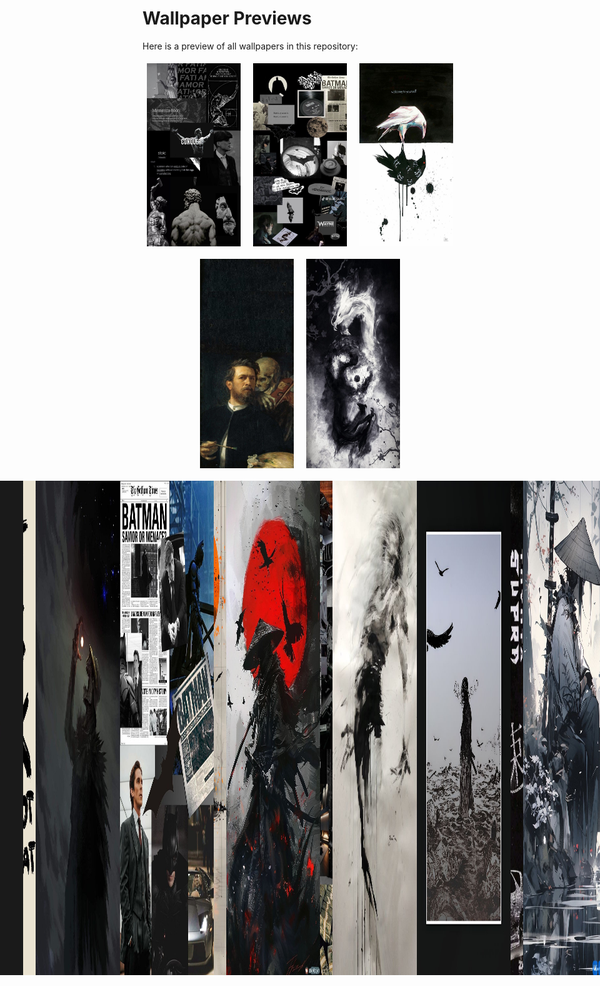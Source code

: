 # Wallpaper Previews

Here is a preview of all wallpapers in this repository:

<div style='display: flex; flex-wrap: wrap; gap: 10px; justify-content: center;'>
<img src='0036d13f6d7c8a1be39fad6a98faad17.jpg' alt='img' width='150px' style='margin: 5px;'><img src='02e3a7786da518df81e63ecc3c0b35a1.jpg' alt='img' width='150px' style='margin: 5px;'><img src='035f1cc7589ba553deaa8646bd92dedf.jpg' alt='img' width='150px' style='margin: 5px;'><img src='0553aa0185b5faf2b7a6134eb9b3ac89.jpg' alt='img' width='150px' style='margin: 5px;'><img src='0696bc71f853a48671e5c02a844475b9.jpg' alt='img' width='150px' style='margin: 5px;'>
<div style='display: flex; gap: 10px; justify-content: center;'>
<img src='09695cfd5334f31a961b638696a6e210.jpg' alt='img' width='150px' style='margin: 5px;'><img src='0aa0b51e47727913e3493bf3ca171a7b.jpg' alt='img' width='150px' style='margin: 5px;'><img src='0aeb841055df25bb06ccfb889bcf6b47.jpg' alt='img' width='150px' style='margin: 5px;'><img src='0b456294ed7d443c0316dd5e6a96b250.jpg' alt='img' width='150px' style='margin: 5px;'><img src='0b7dc55846971b26384de652f168055a.jpg' alt='img' width='150px' style='margin: 5px;'>
<div style='display: flex; gap: 10px; justify-content: center;'>
<img src='1365571.jpg' alt='img' width='150px' style='margin: 5px;'><img src='1409f4030430f775bf17f531e22cdccb.jpg' alt='img' width='150px' style='margin: 5px;'><img src='14b079c7543448140c43971783b27972.jpg' alt='img' width='150px' style='margin: 5px;'><img src='1621656136143.jpg' alt='img' width='150px' style='margin: 5px;'><img src='1699940734152.jpg' alt='img' width='150px' style='margin: 5px;'>
<div style='display: flex; gap: 10px; justify-content: center;'>
<img src='194b1078389ddc132cf8d1901ed00b4e.jpg' alt='img' width='150px' style='margin: 5px;'><img src='19602.jpg' alt='img' width='150px' style='margin: 5px;'><img src='1a8420455af60e0bbf8a711599e74cc2.jpg' alt='img' width='150px' style='margin: 5px;'><img src='1b8a1f2d057f142df897bd80857d1707.jpg' alt='img' width='150px' style='margin: 5px;'><img src='1e60836e854261ebdcfcfed9a0c89817.jpg' alt='img' width='150px' style='margin: 5px;'>
<div style='display: flex; gap: 10px; justify-content: center;'>
<img src='1e886da9d3c1eca8fc2a54ef7c6f425c.jpg' alt='img' width='150px' style='margin: 5px;'><img src='1f617afa20a8f361ae6d7636c41ccd13.jpg' alt='img' width='150px' style='margin: 5px;'><img src='20241029_110256.jpg' alt='img' width='150px' style='margin: 5px;'><img src='2041bf4023d76020270d8ab91e0c3919.jpg' alt='img' width='150px' style='margin: 5px;'><img src='20530085.jpg' alt='img' width='150px' style='margin: 5px;'>
<div style='display: flex; gap: 10px; justify-content: center;'>
<img src='20e0c8c50ba79a6e6f075fc5f189a0011b47385e335909b11c3a13db6929c7f70.0.jpg' alt='img' width='150px' style='margin: 5px;'><img src='2117c4c32d774fc6176c5f876ed17436.jpg' alt='img' width='150px' style='margin: 5px;'><img src='2197ae45cf7c380c7d2d8bfead87008e.jpg' alt='img' width='150px' style='margin: 5px;'><img src='236e5af3426b5e01ac1e6948712721a7.jpg' alt='img' width='150px' style='margin: 5px;'><img src='2595b230af36c17099add6163238c053.jpg' alt='img' width='150px' style='margin: 5px;'>
<div style='display: flex; gap: 10px; justify-content: center;'>
<img src='262a75c916e2515aaef259a13037684e.jpg' alt='img' width='150px' style='margin: 5px;'><img src='29a5f854a3def26a75c8b3fa42f908f6.jpg' alt='img' width='150px' style='margin: 5px;'><img src='2b7807c0bca1a191f695c8c117c28d26.jpg' alt='img' width='150px' style='margin: 5px;'><img src='2eaf30ba1c026360e47d1c9443f01313.jpg' alt='img' width='150px' style='margin: 5px;'><img src='2oxn2mjk4i9d1.jpeg' alt='img' width='150px' style='margin: 5px;'>
<div style='display: flex; gap: 10px; justify-content: center;'>
<img src='311ef31377cc5c77b1c5d7f039306f8f.jpg' alt='img' width='150px' style='margin: 5px;'><img src='3151b98716640fd76fff75295df5a38c.jpg' alt='img' width='150px' style='margin: 5px;'><img src='319289d81202eebb8c27b027ad33e64c.jpg' alt='img' width='150px' style='margin: 5px;'><img src='320d1ab84b28262989cd28bded1c894d.jpg' alt='img' width='150px' style='margin: 5px;'><img src='32347bc026f798bf3c8dbfdbbed7c40c.jpg' alt='img' width='150px' style='margin: 5px;'>
<div style='display: flex; gap: 10px; justify-content: center;'>
<img src='32352de40dd5e00aa19cace823ed6058.jpg' alt='img' width='150px' style='margin: 5px;'><img src='3440d6269ee37964189cab4390203991.jpg' alt='img' width='150px' style='margin: 5px;'><img src='361f0d561997b2608a81d6a0e95ff1ba.jpg' alt='img' width='150px' style='margin: 5px;'><img src='367cdf12ff2fa044e907aef2ffcd336a.jpg' alt='img' width='150px' style='margin: 5px;'><img src='36a9b7e853e6b44a9aa91d0c107cfea6.jpg' alt='img' width='150px' style='margin: 5px;'>
<div style='display: flex; gap: 10px; justify-content: center;'>
<img src='37f521521ef6fedb879eaa6e15f46b74.jpg' alt='img' width='150px' style='margin: 5px;'><img src='3a7523454bdc4e716c2c9a3c9df72a7f.jpg' alt='img' width='150px' style='margin: 5px;'><img src='3c587b09ff80082dcb9091c45963c487.jpg' alt='img' width='150px' style='margin: 5px;'><img src='3d1444242d94e899495ab53e2646f9a3.jpg' alt='img' width='150px' style='margin: 5px;'><img src='3e4d092f71623e1f5d97a9fe6d125375.jpg' alt='img' width='150px' style='margin: 5px;'>
<div style='display: flex; gap: 10px; justify-content: center;'>
<img src='4143be7f9c09089a950efd3396fe7856.jpg' alt='img' width='150px' style='margin: 5px;'><img src='417e6733413573eae219202577d531fb.jpg' alt='img' width='150px' style='margin: 5px;'><img src='438a56ee3f6ccaaf5fd435fad4ce4dc2.jpg' alt='img' width='150px' style='margin: 5px;'><img src='43c5d9d16bad5eb0e1a44bbb0ec49189.jpg' alt='img' width='150px' style='margin: 5px;'><img src='43e995a3ebaf6b036e71d857461c7df5.jpg' alt='img' width='150px' style='margin: 5px;'>
<div style='display: flex; gap: 10px; justify-content: center;'>
<img src='45550b8b84aaad5af676225fce7518c2.jpg' alt='img' width='150px' style='margin: 5px;'><img src='48b32523d9db57d00eabdd2eb378bcb5.jpg' alt='img' width='150px' style='margin: 5px;'><img src='4ae2855bae4d0a27a6b50124527e4361.jpg' alt='img' width='150px' style='margin: 5px;'><img src='4c41b188d10e55d2ffc651f6c7cfc31f.jpg' alt='img' width='150px' style='margin: 5px;'><img src='4e0a42d464191bf1aea3f58bfa7c71c0.jpg' alt='img' width='150px' style='margin: 5px;'>
<div style='display: flex; gap: 10px; justify-content: center;'>
<img src='512ae729defa120e06e74322aacd5972.jpg' alt='img' width='150px' style='margin: 5px;'><img src='537077c86c99c266bc5e5ed77ac032b3.jpg' alt='img' width='150px' style='margin: 5px;'><img src='54e48b1950d8c72393661feda2049351.jpg' alt='img' width='150px' style='margin: 5px;'><img src='552150e54631896110bfa7fbc13d3f9a.jpg' alt='img' width='150px' style='margin: 5px;'><img src='55912cf03c647b99b1dd1cd3252fc8e1.jpg' alt='img' width='150px' style='margin: 5px;'>
<div style='display: flex; gap: 10px; justify-content: center;'>
<img src='55ca4f7cb65d05e41ffaf6bb7f4d2541.jpg' alt='img' width='150px' style='margin: 5px;'><img src='560e6e53621d201f69b8ba0554e085a5.jpg' alt='img' width='150px' style='margin: 5px;'><img src='56da8280e88230579be4297e8605ebd0.jpg' alt='img' width='150px' style='margin: 5px;'><img src='58a367791a1ecf76058aec4f7613ef9b.jpg' alt='img' width='150px' style='margin: 5px;'><img src='5902c8bbef59c6b9c6f6556a30aa84a8.jpg' alt='img' width='150px' style='margin: 5px;'>
<div style='display: flex; gap: 10px; justify-content: center;'>
<img src='595623542e90905c6a78fddf2452ce61.jpg' alt='img' width='150px' style='margin: 5px;'><img src='5c033a0e2ca7d30d933056283509b9f2.jpg' alt='img' width='150px' style='margin: 5px;'><img src='5ca747ca4b8b6be2eeb0012cdfa02f74.jpg' alt='img' width='150px' style='margin: 5px;'><img src='5d062fbf17d5740b5579a65f969e0bd2.jpg' alt='img' width='150px' style='margin: 5px;'><img src='62f9874c2f824ab10e688e95e22f7532.jpg' alt='img' width='150px' style='margin: 5px;'>
<div style='display: flex; gap: 10px; justify-content: center;'>
<img src='6365c84a1708c2f84888da90c2359c48.jpg' alt='img' width='150px' style='margin: 5px;'><img src='664628cf50e1590e91765586e6a1dc40.jpg' alt='img' width='150px' style='margin: 5px;'><img src='66491ba6df4de1500413089e0212a8ee.jpg' alt='img' width='150px' style='margin: 5px;'><img src='674249235af8c9dd8701970fbffeccb0.jpg' alt='img' width='150px' style='margin: 5px;'><img src='675af5d804b5631a368a4d857fa57276.jpg' alt='img' width='150px' style='margin: 5px;'>
<div style='display: flex; gap: 10px; justify-content: center;'>
<img src='693ad54fa5a67f2eba0e15ca58da0af2.jpg' alt='img' width='150px' style='margin: 5px;'><img src='6984b33e06d6b2505eee335054a3c7c0.jpg' alt='img' width='150px' style='margin: 5px;'><img src='6e19a13d1558a3d29cf53ab29b7da83f.jpg' alt='img' width='150px' style='margin: 5px;'><img src='6e84367060d1fb9065eb4d6f30dd8ea9.jpg' alt='img' width='150px' style='margin: 5px;'><img src='72144ea0bceb31dc89ad956d2d735ead.jpg' alt='img' width='150px' style='margin: 5px;'>
<div style='display: flex; gap: 10px; justify-content: center;'>
<img src='729c27c888ca6246c2dc844f9d9ae8b7.jpg' alt='img' width='150px' style='margin: 5px;'><img src='73efd9c6e5deb7e4dc394f334a280484.jpg' alt='img' width='150px' style='margin: 5px;'><img src='74e2e638e0a2e0da4c90cd6355dfd418.jpg' alt='img' width='150px' style='margin: 5px;'><img src='75e9284b0b84d13de73f746f3236b91a.jpg' alt='img' width='150px' style='margin: 5px;'><img src='764757b4f0e7673ea18a41d1b3a267aa.jpg' alt='img' width='150px' style='margin: 5px;'>
<div style='display: flex; gap: 10px; justify-content: center;'>
<img src='764f921c54910bbf5535faad06dccbb5.jpg' alt='img' width='150px' style='margin: 5px;'><img src='77ec615e10abd570e06836ff3582c07a.jpg' alt='img' width='150px' style='margin: 5px;'><img src='7c8c0e97a3633ee1f8a49b40a4336b07.jpg' alt='img' width='150px' style='margin: 5px;'><img src='80069a1b361ec8e78d8d14b086b428a3.jpg' alt='img' width='150px' style='margin: 5px;'><img src='80b15276026c00e399ab4a7ef57ec394.jpg' alt='img' width='150px' style='margin: 5px;'>
<div style='display: flex; gap: 10px; justify-content: center;'>
<img src='8196f467dec71f36d4488b8a671b3289.jpg' alt='img' width='150px' style='margin: 5px;'><img src='854f727d8c725d7ff31ebd167a1c5417.jpg' alt='img' width='150px' style='margin: 5px;'><img src='857f04de8a00659501196efe747f3c7d.jpg' alt='img' width='150px' style='margin: 5px;'><img src='877bea8d8910934e9044628f90d16181.jpg' alt='img' width='150px' style='margin: 5px;'><img src='87898bfa813ac57cd983948c6dd25549.jpg' alt='img' width='150px' style='margin: 5px;'>
<div style='display: flex; gap: 10px; justify-content: center;'>
<img src='8bc8caaac970dd3536e0c8d8aab486d2.jpg' alt='img' width='150px' style='margin: 5px;'><img src='8c16bde8097d675297e0cc5d8e715c51.jpg' alt='img' width='150px' style='margin: 5px;'><img src='8c637dbc7af1566cda3bbf119d3d27d9.jpg' alt='img' width='150px' style='margin: 5px;'><img src='8d737874182c40aee270e77032a6f02a.jpg' alt='img' width='150px' style='margin: 5px;'><img src='8f0430959b210e295bae1857cd6d4a67.jpg' alt='img' width='150px' style='margin: 5px;'>
<div style='display: flex; gap: 10px; justify-content: center;'>
<img src='92d189aa0002422becbc57e6ed2fa64a.jpg' alt='img' width='150px' style='margin: 5px;'><img src='948ec9d81b409d945b9e7bf79830febd.jpg' alt='img' width='150px' style='margin: 5px;'><img src='960fbd2545d833ec59b6654d69a9be4b.jpg' alt='img' width='150px' style='margin: 5px;'><img src='98d2648cbf8c830e4310a2fcbd45d3b9.jpg' alt='img' width='150px' style='margin: 5px;'><img src='995fc95d92e5ba2eea743bdef15854cc.jpg' alt='img' width='150px' style='margin: 5px;'>
<div style='display: flex; gap: 10px; justify-content: center;'>
<img src='9a5706592edcacaa459f3ced732353ae.jpg' alt='img' width='150px' style='margin: 5px;'><img src='9bb10a8c4ba0f4c9cff40ac7a8b8bf4f.jpg' alt='img' width='150px' style='margin: 5px;'><img src='9dd60219c591fc35d0b8b178a32457fd.jpg' alt='img' width='150px' style='margin: 5px;'><img src='9fe55f515cc77081e0559d15dac100a1.jpg' alt='img' width='150px' style='margin: 5px;'><img src='IMG_20230213_142420_284.jpg' alt='img' width='150px' style='margin: 5px;'>
<div style='display: flex; gap: 10px; justify-content: center;'>
<img src='IMG_20240118_092435_843.png' alt='img' width='150px' style='margin: 5px;'><img src='IMG_20240204_140706_067.png' alt='img' width='150px' style='margin: 5px;'><img src='IMG_20240225_124514_255.PNG' alt='img' width='150px' style='margin: 5px;'><img src='IMG_20240606_134418_631.jpg' alt='img' width='150px' style='margin: 5px;'><img src='IMG_20240606_134423_431.jpg' alt='img' width='150px' style='margin: 5px;'>
<div style='display: flex; gap: 10px; justify-content: center;'>
<img src='IMG_20240606_134428_783.jpg' alt='img' width='150px' style='margin: 5px;'><img src='IMG_20240606_134432_281.jpg' alt='img' width='150px' style='margin: 5px;'><img src='IMG_20240606_134435_606.jpg' alt='img' width='150px' style='margin: 5px;'><img src='IMG_20240606_134441_748.jpg' alt='img' width='150px' style='margin: 5px;'><img src='IMG_20240606_134444_786.jpg' alt='img' width='150px' style='margin: 5px;'>
<div style='display: flex; gap: 10px; justify-content: center;'>
<img src='IMG_20241208_213944_434.jpg' alt='img' width='150px' style='margin: 5px;'><img src='IMG_20241208_213944_703.jpg' alt='img' width='150px' style='margin: 5px;'><img src='IMG_20241208_214003_259.jpg' alt='img' width='150px' style='margin: 5px;'><img src='IMG_20241210_171701_960.jpg' alt='img' width='150px' style='margin: 5px;'><img src='IMG_20250123_165819.jpg' alt='img' width='150px' style='margin: 5px;'>
<div style='display: flex; gap: 10px; justify-content: center;'>
<img src='NaturalTexture001@XHyperOS.jpg' alt='img' width='150px' style='margin: 5px;'><img src='NaturalTexture002@XHyperOS.jpg' alt='img' width='150px' style='margin: 5px;'><img src='NaturalTexture003@XHyperOS.jpg' alt='img' width='150px' style='margin: 5px;'><img src='NaturalTexture004@XHyperOS.jpg' alt='img' width='150px' style='margin: 5px;'><img src='NaturalTexture005@XHyperOS.jpg' alt='img' width='150px' style='margin: 5px;'>
<div style='display: flex; gap: 10px; justify-content: center;'>
<img src='NaturalTexture006@XHyperOS.jpg' alt='img' width='150px' style='margin: 5px;'><img src='NaturalTexture007@XHyperOS.jpg' alt='img' width='150px' style='margin: 5px;'><img src='RDT_20240805_205800524707339954070253.jpg' alt='img' width='150px' style='margin: 5px;'><img src='RDT_20240824_1259017285528986361777685.jpg' alt='img' width='150px' style='margin: 5px;'><img src='RDT_20240824_1259092460321151770934075.jpg' alt='img' width='150px' style='margin: 5px;'>
<div style='display: flex; gap: 10px; justify-content: center;'>
<img src='RDT_20240824_125913583302989652162814.jpg' alt='img' width='150px' style='margin: 5px;'><img src='RDT_20240824_1259227000173196251048160.jpg' alt='img' width='150px' style='margin: 5px;'><img src='RDT_20240830_0958051590347512308950042.jpg' alt='img' width='150px' style='margin: 5px;'><img src='RDT_20240901_195720483870844058293856.jpg' alt='img' width='150px' style='margin: 5px;'><img src='RDT_20240905_0645261493663039872628541.jpg' alt='img' width='150px' style='margin: 5px;'>
<div style='display: flex; gap: 10px; justify-content: center;'>
<img src='RDT_20240908_1901243308559898925654443.jpg' alt='img' width='150px' style='margin: 5px;'><img src='RDT_20240908_1901351840384505896464658.jpg' alt='img' width='150px' style='margin: 5px;'><img src='RDT_20240908_19014155356461605093726.jpg' alt='img' width='150px' style='margin: 5px;'><img src='RDT_20240908_1901471372139139937307536.jpg' alt='img' width='150px' style='margin: 5px;'><img src='RDT_20240908_1901584866741058010236158.jpg' alt='img' width='150px' style='margin: 5px;'>
<div style='display: flex; gap: 10px; justify-content: center;'>
<img src='RDT_20240908_1902074046038934092219542.jpg' alt='img' width='150px' style='margin: 5px;'><img src='RDT_20240908_1902178813019206804811684.jpg' alt='img' width='150px' style='margin: 5px;'><img src='RDT_20240908_1902284923361393009177690.jpg' alt='img' width='150px' style='margin: 5px;'><img src='RDT_20240908_1902354951153502201834083.jpg' alt='img' width='150px' style='margin: 5px;'><img src='RDT_20240909_1514116977340036135440572.jpg' alt='img' width='150px' style='margin: 5px;'>
<div style='display: flex; gap: 10px; justify-content: center;'>
<img src='RDT_20240909_1514165573012892261479013.jpg' alt='img' width='150px' style='margin: 5px;'><img src='RDT_20240909_1514233799782160025513409.jpg' alt='img' width='150px' style='margin: 5px;'><img src='RDT_20240909_1514303863687931092673470.jpg' alt='img' width='150px' style='margin: 5px;'><img src='RDT_20240909_1514366390272640433389953.jpg' alt='img' width='150px' style='margin: 5px;'><img src='RDT_20240911_113930899696690144608637.jpg' alt='img' width='150px' style='margin: 5px;'>
<div style='display: flex; gap: 10px; justify-content: center;'>
<img src='RDT_20240911_1139468365940822012882092.jpg' alt='img' width='150px' style='margin: 5px;'><img src='RDT_20240911_1139515504668724006624744.jpg' alt='img' width='150px' style='margin: 5px;'><img src='RDT_20240911_1139578452002043401764259.jpg' alt='img' width='150px' style='margin: 5px;'><img src='RDT_20240913_1158501342639998354440608.jpg' alt='img' width='150px' style='margin: 5px;'><img src='RDT_20240917_2017381837924229918552833.jpg' alt='img' width='150px' style='margin: 5px;'>
<div style='display: flex; gap: 10px; justify-content: center;'>
<img src='RDT_20240917_201747951454127951631630.jpg' alt='img' width='150px' style='margin: 5px;'><img src='RDT_20240917_2017526160446192219622299.jpg' alt='img' width='150px' style='margin: 5px;'><img src='RDT_20240917_2017595745544838652210939.jpg' alt='img' width='150px' style='margin: 5px;'><img src='RDT_20240919_1200542506015659964693577.jpg' alt='img' width='150px' style='margin: 5px;'><img src='RDT_20240929_1840154395031620315202306.jpg' alt='img' width='150px' style='margin: 5px;'>
<div style='display: flex; gap: 10px; justify-content: center;'>
<img src='RDT_20240929_1840228547806564134355762.jpg' alt='img' width='150px' style='margin: 5px;'><img src='RDT_20240929_184031673428018350470399.jpg' alt='img' width='150px' style='margin: 5px;'><img src='RDT_20240929_1840361991291305412045944.jpg' alt='img' width='150px' style='margin: 5px;'><img src='RDT_20240929_184044539436460583574562.jpg' alt='img' width='150px' style='margin: 5px;'><img src='RDT_20240929_1840477959642706591525797.jpg' alt='img' width='150px' style='margin: 5px;'>
<div style='display: flex; gap: 10px; justify-content: center;'>
<img src='RDT_20240929_1840542364572518917403047.jpg' alt='img' width='150px' style='margin: 5px;'><img src='RDT_20240929_1840588204179911739833005.jpg' alt='img' width='150px' style='margin: 5px;'><img src='RDT_20240929_1841092399318623302276227.jpg' alt='img' width='150px' style='margin: 5px;'><img src='RDT_20240929_1841241640218062181238045.jpg' alt='img' width='150px' style='margin: 5px;'><img src='RDT_20240929_1841281413602457099524411.jpg' alt='img' width='150px' style='margin: 5px;'>
<div style='display: flex; gap: 10px; justify-content: center;'>
<img src='RDT_20240930_1050413902477774065463187.jpg' alt='img' width='150px' style='margin: 5px;'><img src='RDT_20240930_1050501427704911885920323.jpg' alt='img' width='150px' style='margin: 5px;'><img src='RDT_20241006_0043361489270700827625020.jpg' alt='img' width='150px' style='margin: 5px;'><img src='RDT_20241006_0043426132851723430175428.jpg' alt='img' width='150px' style='margin: 5px;'><img src='RDT_20241006_0043468244205567433431385.jpg' alt='img' width='150px' style='margin: 5px;'>
<div style='display: flex; gap: 10px; justify-content: center;'>
<img src='RDT_20241006_004351364176526941901454.jpg' alt='img' width='150px' style='margin: 5px;'><img src='RDT_20241011_115834387831893718982349.jpg' alt='img' width='150px' style='margin: 5px;'><img src='RDT_20241011_1158405762061214348088878.jpg' alt='img' width='150px' style='margin: 5px;'><img src='RDT_20241012_1214403969666668893338045.jpg' alt='img' width='150px' style='margin: 5px;'><img src='RDT_20241013_142120121731581228420988.jpg' alt='img' width='150px' style='margin: 5px;'>
<div style='display: flex; gap: 10px; justify-content: center;'>
<img src='RDT_20241013_1421304205010807173067986.jpg' alt='img' width='150px' style='margin: 5px;'><img src='RDT_20241014_0059591444302538228224550.jpg' alt='img' width='150px' style='margin: 5px;'><img src='RDT_20241014_0100136646139470610768485.jpg' alt='img' width='150px' style='margin: 5px;'><img src='RDT_20241014_063026785862195397590088.jpg' alt='img' width='150px' style='margin: 5px;'><img src='RDT_20241023_1039095112060130889461912.jpg' alt='img' width='150px' style='margin: 5px;'>
<div style='display: flex; gap: 10px; justify-content: center;'>
<img src='RDT_20241023_1039171717006795026157385.jpg' alt='img' width='150px' style='margin: 5px;'><img src='RDT_20241023_1039264381779138294708020.jpg' alt='img' width='150px' style='margin: 5px;'><img src='RDT_20241023_1039404932617571097734221.jpg' alt='img' width='150px' style='margin: 5px;'><img src='RDT_20241023_1039504104148421236058020.jpg' alt='img' width='150px' style='margin: 5px;'><img src='RDT_20241023_1040103010944560915889674.jpg' alt='img' width='150px' style='margin: 5px;'>
<div style='display: flex; gap: 10px; justify-content: center;'>
<img src='RDT_20241028_1508225840397477349198677.jpg' alt='img' width='150px' style='margin: 5px;'><img src='RDT_20241028_1508338006518953425068975.jpg' alt='img' width='150px' style='margin: 5px;'><img src='RDT_20241028_1508424909120800103911116.jpg' alt='img' width='150px' style='margin: 5px;'><img src='RDT_20241028_1508497775384627831640930.jpg' alt='img' width='150px' style='margin: 5px;'><img src='RDT_20241028_1509005016742274201266560.jpg' alt='img' width='150px' style='margin: 5px;'>
<div style='display: flex; gap: 10px; justify-content: center;'>
<img src='RDT_20241101_1837145184472687392052850.jpg' alt='img' width='150px' style='margin: 5px;'><img src='RDT_20241101_1837178261489165645941029.jpg' alt='img' width='150px' style='margin: 5px;'><img src='RDT_20241101_1837234650479382682626387.jpg' alt='img' width='150px' style='margin: 5px;'><img src='RDT_20241101_1837292860420607031887712.jpg' alt='img' width='150px' style='margin: 5px;'><img src='RDT_20241121_1708251921395856166538179.jpg' alt='img' width='150px' style='margin: 5px;'>
<div style='display: flex; gap: 10px; justify-content: center;'>
<img src='RDT_20241122_1239395988626302137288576.jpg' alt='img' width='150px' style='margin: 5px;'><img src='RDT_20241122_1239445679639107218819911.jpg' alt='img' width='150px' style='margin: 5px;'><img src='RDT_20241122_1239492766219732005785.jpg' alt='img' width='150px' style='margin: 5px;'><img src='RDT_20241122_1239538885272993829887631.jpg' alt='img' width='150px' style='margin: 5px;'><img src='RDT_20241122_1240072127330838630800648.jpg' alt='img' width='150px' style='margin: 5px;'>
<div style='display: flex; gap: 10px; justify-content: center;'>
<img src='RDT_20241122_1240115309191596312084336.jpg' alt='img' width='150px' style='margin: 5px;'><img src='RDT_20241123_1928452052534642005125054.jpg' alt='img' width='150px' style='margin: 5px;'><img src='RDT_20241127_1923016205756462181161861.jpg' alt='img' width='150px' style='margin: 5px;'><img src='RDT_20241127_1923103630136677509083256.jpg' alt='img' width='150px' style='margin: 5px;'><img src='RDT_20241127_1923177418591489489268684.jpg' alt='img' width='150px' style='margin: 5px;'>
<div style='display: flex; gap: 10px; justify-content: center;'>
<img src='RDT_20241127_1923234274590566937056880.jpg' alt='img' width='150px' style='margin: 5px;'><img src='RDT_20241127_1923281410704886456018721.jpg' alt='img' width='150px' style='margin: 5px;'><img src='RDT_20241127_1923321336595156007011606.jpg' alt='img' width='150px' style='margin: 5px;'><img src='RDT_20241127_1923393340515078067301883.jpg' alt='img' width='150px' style='margin: 5px;'><img src='RDT_20241127_1923475978698354245321994.jpg' alt='img' width='150px' style='margin: 5px;'>
<div style='display: flex; gap: 10px; justify-content: center;'>
<img src='RDT_20241127_1923576892684182547227086.jpg' alt='img' width='150px' style='margin: 5px;'><img src='RDT_20241127_1924036950288336231203335.jpg' alt='img' width='150px' style='margin: 5px;'><img src='RDT_20241127_1924076917072925764803460.jpg' alt='img' width='150px' style='margin: 5px;'><img src='RDT_20241128_141433644537141221740838.jpg' alt='img' width='150px' style='margin: 5px;'><img src='RDT_20241128_1414378827675133104376525.jpg' alt='img' width='150px' style='margin: 5px;'>
<div style='display: flex; gap: 10px; justify-content: center;'>
<img src='RDT_20241128_1414438486642510186544344.jpg' alt='img' width='150px' style='margin: 5px;'><img src='RDT_20241128_1414464800670033950920486.jpg' alt='img' width='150px' style='margin: 5px;'><img src='RDT_20241128_1414507136248273539826639.jpg' alt='img' width='150px' style='margin: 5px;'><img src='RDT_20241128_141454477711874002288061.jpg' alt='img' width='150px' style='margin: 5px;'><img src='RDT_20241128_1415067680584104354275678.jpg' alt='img' width='150px' style='margin: 5px;'>
<div style='display: flex; gap: 10px; justify-content: center;'>
<img src='RDT_20241128_1415099003593181280208574.jpg' alt='img' width='150px' style='margin: 5px;'><img src='RDT_20241128_1415126598987083483575255.jpg' alt='img' width='150px' style='margin: 5px;'><img src='RDT_20241128_1415162560448905216110882.jpg' alt='img' width='150px' style='margin: 5px;'><img src='RDT_20241128_1416435760939395720034575.jpg' alt='img' width='150px' style='margin: 5px;'><img src='RDT_20241128_1417013742856873534379578.jpg' alt='img' width='150px' style='margin: 5px;'>
<div style='display: flex; gap: 10px; justify-content: center;'>
<img src='RDT_20241128_1417088907281596769171482.jpg' alt='img' width='150px' style='margin: 5px;'><img src='RDT_20241128_1417205848891827246232774.jpg' alt='img' width='150px' style='margin: 5px;'><img src='RDT_20241128_1417555216404945981136060.jpg' alt='img' width='150px' style='margin: 5px;'><img src='RDT_20241201_1517518955420876144062495.jpg' alt='img' width='150px' style='margin: 5px;'><img src='RDT_20241201_151804563111810450966498.jpg' alt='img' width='150px' style='margin: 5px;'>
<div style='display: flex; gap: 10px; justify-content: center;'>
<img src='RDT_20241201_1518152957318724935517165.jpg' alt='img' width='150px' style='margin: 5px;'><img src='RDT_20241201_1518275819979357305405233.jpg' alt='img' width='150px' style='margin: 5px;'><img src='RDT_20241201_1518375187928727422570026.jpg' alt='img' width='150px' style='margin: 5px;'><img src='RDT_20241201_1518455774981954977890889.jpg' alt='img' width='150px' style='margin: 5px;'><img src='RDT_20241201_1518567188251939195611099.jpg' alt='img' width='150px' style='margin: 5px;'>
<div style='display: flex; gap: 10px; justify-content: center;'>
<img src='RDT_20241201_1519454913388786805578551.jpg' alt='img' width='150px' style='margin: 5px;'><img src='RDT_20241202_164739919048272750614407.jpg' alt='img' width='150px' style='margin: 5px;'><img src='RDT_20241202_1647484531496911127929019.jpg' alt='img' width='150px' style='margin: 5px;'><img src='RDT_20241202_164755464594620185725941.jpg' alt='img' width='150px' style='margin: 5px;'><img src='RDT_20241202_1648062572524571769227430.jpg' alt='img' width='150px' style='margin: 5px;'>
<div style='display: flex; gap: 10px; justify-content: center;'>
<img src='RDT_20241202_1648104139966816214129582.jpg' alt='img' width='150px' style='margin: 5px;'><img src='RDT_20241202_1648194841628699478396089.jpg' alt='img' width='150px' style='margin: 5px;'><img src='RDT_20241202_1648244146632276580425203.jpg' alt='img' width='150px' style='margin: 5px;'><img src='RDT_20241202_164829947832203930638173.jpg' alt='img' width='150px' style='margin: 5px;'><img src='RDT_20241204_1938214247406878612504767.jpg' alt='img' width='150px' style='margin: 5px;'>
<div style='display: flex; gap: 10px; justify-content: center;'>
<img src='RDT_20241204_1938284501043370879626547.jpg' alt='img' width='150px' style='margin: 5px;'><img src='RDT_20241204_1938343538672837338649446.jpg' alt='img' width='150px' style='margin: 5px;'><img src='RDT_20241204_1938413972549255061185452.jpg' alt='img' width='150px' style='margin: 5px;'><img src='RDT_20241204_1938473542926268505710693.jpg' alt='img' width='150px' style='margin: 5px;'><img src='RDT_20241204_1938567537287038239537297.jpg' alt='img' width='150px' style='margin: 5px;'>
<div style='display: flex; gap: 10px; justify-content: center;'>
<img src='RDT_20241204_1939031668652414012299087.jpg' alt='img' width='150px' style='margin: 5px;'><img src='RDT_20241204_193909763811303202420365.jpg' alt='img' width='150px' style='margin: 5px;'><img src='RDT_20241204_1939163684933423823179983.jpg' alt='img' width='150px' style='margin: 5px;'><img src='RDT_20241204_1939256658821227758179229.jpg' alt='img' width='150px' style='margin: 5px;'><img src='RDT_20241204_1939325059211890691823181.jpg' alt='img' width='150px' style='margin: 5px;'>
<div style='display: flex; gap: 10px; justify-content: center;'>
<img src='RDT_20241204_1940065317594939915807367.jpg' alt='img' width='150px' style='margin: 5px;'><img src='RDT_20241204_1940218405446910690062828.jpg' alt='img' width='150px' style='margin: 5px;'><img src='RDT_20241209_171109430991721580728309.jpg' alt='img' width='150px' style='margin: 5px;'><img src='RDT_20241213_1522333737662973926124202.jpg' alt='img' width='150px' style='margin: 5px;'><img src='RDT_20241213_1522445591350375420506416.jpg' alt='img' width='150px' style='margin: 5px;'>
<div style='display: flex; gap: 10px; justify-content: center;'>
<img src='RDT_20241213_1522491026265126393010313.jpg' alt='img' width='150px' style='margin: 5px;'><img src='RDT_20241213_1523038431354261187770644.jpg' alt='img' width='150px' style='margin: 5px;'><img src='RDT_20241213_1523466683708409665235043.jpg' alt='img' width='150px' style='margin: 5px;'><img src='RDT_20241225_1634445196768270791699496.jpg' alt='img' width='150px' style='margin: 5px;'><img src='RDT_20241225_1635037460822228467338792.jpg' alt='img' width='150px' style='margin: 5px;'>
<div style='display: flex; gap: 10px; justify-content: center;'>
<img src='RDT_20241225_1635574361039842798276746.jpg' alt='img' width='150px' style='margin: 5px;'><img src='RDT_20241225_1636321822467185873635726.jpg' alt='img' width='150px' style='margin: 5px;'><img src='RDT_20241225_1637051451028732927757529.jpg' alt='img' width='150px' style='margin: 5px;'><img src='RDT_20241225_1637185471082761902098373.jpg' alt='img' width='150px' style='margin: 5px;'><img src='RDT_20241225_1638094163921972893966597.jpg' alt='img' width='150px' style='margin: 5px;'>
<div style='display: flex; gap: 10px; justify-content: center;'>
<img src='RDT_20241225_1638455185433344707276215.jpg' alt='img' width='150px' style='margin: 5px;'><img src='RDT_20241225_1638598293571670678211732.jpg' alt='img' width='150px' style='margin: 5px;'><img src='RDT_20241225_1911025314611052196283981.jpg' alt='img' width='150px' style='margin: 5px;'><img src='RDT_20241226_1525048230783193492176295.jpg' alt='img' width='150px' style='margin: 5px;'><img src='RDT_20250101_1610161245643595533007914.jpg' alt='img' width='150px' style='margin: 5px;'>
<div style='display: flex; gap: 10px; justify-content: center;'>
<img src='RDT_20250102_1705234525468870931662556.jpg' alt='img' width='150px' style='margin: 5px;'><img src='RDT_20250103_1719187953840368649735009.jpg' alt='img' width='150px' style='margin: 5px;'><img src='RDT_20250103_1719223015331219727147317.jpg' alt='img' width='150px' style='margin: 5px;'><img src='RDT_20250103_171928561230536695636023.jpg' alt='img' width='150px' style='margin: 5px;'><img src='RDT_20250103_1719341022032756311333395.jpg' alt='img' width='150px' style='margin: 5px;'>
<div style='display: flex; gap: 10px; justify-content: center;'>
<img src='RDT_20250113_2328552015322072547277788.jpg' alt='img' width='150px' style='margin: 5px;'><img src='RDT_20250115_1652083359225011135411031.jpg' alt='img' width='150px' style='margin: 5px;'><img src='RDT_20250119_0951136265285025460584672.jpg' alt='img' width='150px' style='margin: 5px;'><img src='RDT_20250123_0854398369682382092308829.jpg' alt='img' width='150px' style='margin: 5px;'><img src='RDT_20250130_1535233675955611202371933.jpg' alt='img' width='150px' style='margin: 5px;'>
<div style='display: flex; gap: 10px; justify-content: center;'>
<img src='RDT_20250201_0004324839239258655028802.jpg' alt='img' width='150px' style='margin: 5px;'><img src='RDT_20250207_1440284418624847270823779.jpg' alt='img' width='150px' style='margin: 5px;'><img src='Screenshot_2025-02-09-02-20-23-233_lockscreen.jpg' alt='img' width='150px' style='margin: 5px;'><img src='a3d4dc59d7ccf7902e983356852cc74d.jpg' alt='img' width='150px' style='margin: 5px;'><img src='a5bfb6758a895f92b43e21e3c7ff6b2e.jpg' alt='img' width='150px' style='margin: 5px;'>
<div style='display: flex; gap: 10px; justify-content: center;'>
<img src='a6500117eeafc5aa75215e8b7f37c69d.jpg' alt='img' width='150px' style='margin: 5px;'><img src='a9d656b1bad74748dc9d5e579865226a.jpg' alt='img' width='150px' style='margin: 5px;'><img src='ab1aa967149cbe293d15796ed2d0476c.jpg' alt='img' width='150px' style='margin: 5px;'><img src='ab9c67a2640f193eb81bd5718fc0dcf2.jpg' alt='img' width='150px' style='margin: 5px;'><img src='acfb6f9dcad3638fdaf54e9ccc5ac0a5.jpg' alt='img' width='150px' style='margin: 5px;'>
<div style='display: flex; gap: 10px; justify-content: center;'>
<img src='alone-boy-lost-himself-on-dark-wallpaper-2048x1536_26.jpg' alt='img' width='150px' style='margin: 5px;'><img src='b1207db731109c2803f5d2c53043eb88.jpg' alt='img' width='150px' style='margin: 5px;'><img src='b33b65bdc1f164988c672ab51dc7c2bc.jpg' alt='img' width='150px' style='margin: 5px;'><img src='b38002edd8f34a56d94c247a4bb0e13d.jpg' alt='img' width='150px' style='margin: 5px;'><img src='b3ff280940f247c1c98ba5b3a620c0df.jpg' alt='img' width='150px' style='margin: 5px;'>
<div style='display: flex; gap: 10px; justify-content: center;'>
<img src='b49c9de038d21bed343c0d1fc36a7b77.jpg' alt='img' width='150px' style='margin: 5px;'><img src='b5cc494a2492b5cd793a89c5288c9e71.jpg' alt='img' width='150px' style='margin: 5px;'><img src='b8c67e855431cb8a92b2d5c8d8ccb1c0.jpg' alt='img' width='150px' style='margin: 5px;'><img src='b92d7c1b56852cc6a3cd49ce555f82f2.jpg' alt='img' width='150px' style='margin: 5px;'><img src='b9406eae3cbc065bf396d32ae01343fc.jpg' alt='img' width='150px' style='margin: 5px;'>
<div style='display: flex; gap: 10px; justify-content: center;'>
<img src='bb357f72aaae51297c4d704f0c2ed3ae.jpg' alt='img' width='150px' style='margin: 5px;'><img src='bc457f26baf9962ec2d79cd5a6f88be2.jpg' alt='img' width='150px' style='margin: 5px;'><img src='be0c64fa3f2760f33e15ea333f80b288.jpg' alt='img' width='150px' style='margin: 5px;'><img src='bee8fc3a467de25217314b2f98991055.jpg' alt='img' width='150px' style='margin: 5px;'><img src='c039c7868568a64cf81a6b062aaddbf5.jpg' alt='img' width='150px' style='margin: 5px;'>
<div style='display: flex; gap: 10px; justify-content: center;'>
<img src='c055708b33d935f39851072ccb3ef28d.jpg' alt='img' width='150px' style='margin: 5px;'><img src='c1439208634505c45f222badc8ff6300.jpg' alt='img' width='150px' style='margin: 5px;'><img src='c2234f3708dba12926d6513e8598d02b.jpg' alt='img' width='150px' style='margin: 5px;'><img src='c23696a54b13bab361bf3cb54fee62c2.jpg' alt='img' width='150px' style='margin: 5px;'><img src='c4b04d09f40de2622b7552037e06667e.jpg' alt='img' width='150px' style='margin: 5px;'>
<div style='display: flex; gap: 10px; justify-content: center;'>
<img src='c7a28f2ab5b1f877314e76bf764966db.jpg' alt='img' width='150px' style='margin: 5px;'><img src='cd2a82d592eed2bcaf3e62e8a16125f8.jpg' alt='img' width='150px' style='margin: 5px;'><img src='cf338e8cdc6c3ab95443acccfd0c53d6.jpg' alt='img' width='150px' style='margin: 5px;'><img src='cool-wallpaper-phone-nostalgic.jpg' alt='img' width='150px' style='margin: 5px;'><img src='cropped-5120-2880-1327530.jpeg' alt='img' width='150px' style='margin: 5px;'>
<div style='display: flex; gap: 10px; justify-content: center;'>
<img src='cropped-5120-2880-564931.jpg' alt='img' width='150px' style='margin: 5px;'><img src='d2ec57879916da58a2c207f7eb073b51.jpg' alt='img' width='150px' style='margin: 5px;'><img src='d3206c25d1dafb4f3718255cbfecda79.jpg' alt='img' width='150px' style='margin: 5px;'><img src='d56872d56149872b04ab24327ab903be.jpg' alt='img' width='150px' style='margin: 5px;'><img src='da5ac7cbd0033d9099f9b82a64039ebb.jpg' alt='img' width='150px' style='margin: 5px;'>
<div style='display: flex; gap: 10px; justify-content: center;'>
<img src='da63b51aa658315aec7d151e415debe9.jpg' alt='img' width='150px' style='margin: 5px;'><img src='darkvibesaf-22102022-0001.jpeg' alt='img' width='150px' style='margin: 5px;'><img src='e5b8f48b3e2cc26dad9251b6b52b3c8c.jpg' alt='img' width='150px' style='margin: 5px;'><img src='ea1455e0689c2fc8c0a8c3adb67788bd.jpg' alt='img' width='150px' style='margin: 5px;'><img src='eded3092d732db568fa3b24af7569e39.jpg' alt='img' width='150px' style='margin: 5px;'>
<div style='display: flex; gap: 10px; justify-content: center;'>
<img src='explore-with-joshua-ljFOTdPxbW8-unsplash.jpg' alt='img' width='150px' style='margin: 5px;'><img src='f0952469865814f5ac1ebfdc910ce2fa.jpg' alt='img' width='150px' style='margin: 5px;'><img src='f181e4263d83ca4ac895f4bd5178c0b4.jpg' alt='img' width='150px' style='margin: 5px;'><img src='f3b31058de48d6ddc6c08bd84c0290cc.jpg' alt='img' width='150px' style='margin: 5px;'><img src='f4a76a7ebb24e6f7b3806cecbec7c0e2.jpg' alt='img' width='150px' style='margin: 5px;'>
<div style='display: flex; gap: 10px; justify-content: center;'>
<img src='f517aea252cc74125b5a20ca2092a79c.jpg' alt='img' width='150px' style='margin: 5px;'><img src='f59b73cfe7f93223736251e0dc996c6b.jpg' alt='img' width='150px' style='margin: 5px;'><img src='fa033c78cf49f49d5c6d562bc979caaf.jpg' alt='img' width='150px' style='margin: 5px;'><img src='fc22b58b5385394ef3ec9a5e2ef9fd37.jpg' alt='img' width='150px' style='margin: 5px;'><img src='fcafe95e1f924204622037541e992089.jpg' alt='img' width='150px' style='margin: 5px;'>
<div style='display: flex; gap: 10px; justify-content: center;'>
<img src='fcdb62efe486fe0fd82b119012b14b6b.jpg' alt='img' width='150px' style='margin: 5px;'><img src='fd338efa2f266ca3a84cca9300aeecda.jpg' alt='img' width='150px' style='margin: 5px;'><img src='hanuman-7999727.png' alt='img' width='150px' style='margin: 5px;'><img src='iam_blackdaku-18052023-0001.jpg' alt='img' width='150px' style='margin: 5px;'><img src='linus-nylund-JP23z_-dA74-unsplash.jpg' alt='img' width='150px' style='margin: 5px;'>
<div style='display: flex; gap: 10px; justify-content: center;'>
<img src='original (1).jpg' alt='img' width='150px' style='margin: 5px;'><img src='peakpx (2).jpg' alt='img' width='150px' style='margin: 5px;'><img src='peakpx (4).jpg' alt='img' width='150px' style='margin: 5px;'><img src='poet.circle-11032023-0001.jpg' alt='img' width='150px' style='margin: 5px;'><img src='poet.circle-11032023-0002.jpg' alt='img' width='150px' style='margin: 5px;'>
<div style='display: flex; gap: 10px; justify-content: center;'>
<img src='rivertop.jpg' alt='img' width='150px' style='margin: 5px;'><img src='sebastian-molina-fotografia-natjj0CTa-s-unsplash (1).jpg' alt='img' width='150px' style='margin: 5px;'><img src='synthwaveplaylists-17112022-0001.jpg' alt='img' width='150px' style='margin: 5px;'><img src='vijaymahar-07082023-0001.jpg' alt='img' width='150px' style='margin: 5px;'><img src='wp5595785-arch-android-wallpapers.jpg' alt='img' width='150px' style='margin: 5px;'>
<div style='display: flex; gap: 10px; justify-content: center;'>
<img src='wp6339626.jpg' alt='img' width='150px' style='margin: 5px;'>
</div>